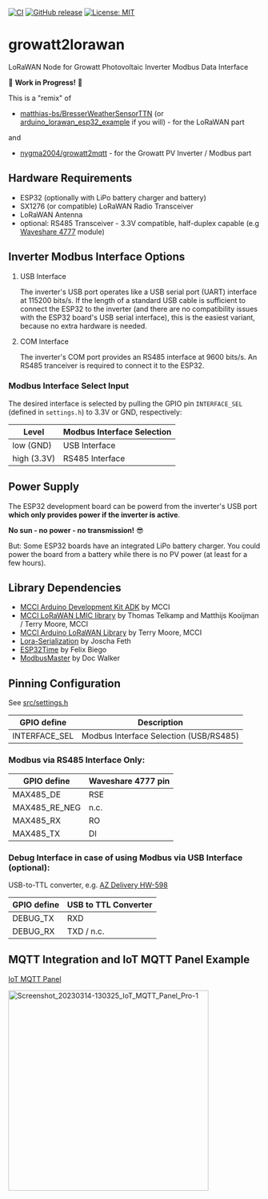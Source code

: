 [![CI](https://github.com/matthias-bs/growatt2lorawan/actions/workflows/CI.yml/badge.svg)](https://github.com/matthias-bs/growatt2lorawan/actions/workflows/CI.yml)
[![GitHub release](https://img.shields.io/github/release/matthias-bs/growatt2lorawan?maxAge=3600)](https://github.com/matthias-bs/growatt2lorawan/releases)
[![License: MIT](https://img.shields.io/badge/license-MIT-green)](https://github.com/matthias-bs/growatt2lorawan/blob/main/LICENSE)

# growatt2lorawan
LoRaWAN Node for Growatt Photovoltaic Inverter Modbus Data Interface

:construction_worker: **Work in Progress!** :construction_worker: 

This is a "remix" of 
* [matthias-bs/BresserWeatherSensorTTN](https://github.com/matthias-bs/BresserWeatherSensorTTN) (or [arduino_lorawan_esp32_example](https://github.com/mcci-catena/arduino-lorawan/tree/master/examples/arduino_lorawan_esp32_example) if you will) - for the LoRaWAN part

and

* [nygma2004/growatt2mqtt](https://github.com/nygma2004/growatt2mqtt) - for the Growatt PV Inverter / Modbus part

## Hardware Requirements
* ESP32 (optionally with LiPo battery charger and battery)
* SX1276 (or compatible) LoRaWAN Radio Transceiver
* LoRaWAN Antenna
* optional: RS485 Transceiver - 3.3V compatible, half-duplex capable (e.g [Waveshare 4777](https://www.waveshare.com/wiki/RS485_Board_(3.3V)) module)

## Inverter Modbus Interface Options

1. USB Interface

    The inverter's USB port operates like a USB serial port (UART) interface at 115200 bits/s. If the length of a standard USB cable is sufficient to connect the ESP32 to the inverter (and there are no compatibility issues with the ESP32 board's USB serial interface), this is the easiest variant, because no extra hardware is needed.

2. COM Interface

    The inverter's COM port provides an RS485 interface at 9600 bits/s. An RS485 tranceiver is required to connect it to the ESP32.

### Modbus Interface Select Input

The desired interface is selected by pulling the GPIO pin `INTERFACE_SEL` (defined in `settings.h`) to 3.3V or GND, respectively:

| Level | Modbus Interface Selection |
| ----- | ---------------------------- |
| low (GND) | USB Interface |
| high (3.3V) | RS485 Interface |

## Power Supply

The ESP32 development board can be powerd from the inverter's USB port **which only provides power if the inverter is active**.

**No sun - no power - no transmission!** :sunglasses:

But: Some ESP32 boards have an integrated LiPo battery charger. You could power the board from a battery while there is no PV power (at least for a few hours). 

## Library Dependencies

* [MCCI Arduino Development Kit ADK](https://github.com/mcci-catena/Catena-mcciadk) by MCCI
* [MCCI LoRaWAN LMIC library](https://github.com/mcci-catena/arduino-lmic) by Thomas Telkamp and Matthijs Kooijman / Terry Moore, MCCI
* [MCCI Arduino LoRaWAN Library](https://github.com/mcci-catena/arduino-lorawan) by Terry Moore, MCCI
* [Lora-Serialization](https://github.com/thesolarnomad/lora-serialization) by Joscha Feth
* [ESP32Time](https://github.com/fbiego/ESP32Time) by Felix Biego
* [ModbusMaster](https://github.com/4-20ma/ModbusMaster) by Doc Walker

## Pinning Configuration

See [src/settings.h](https://github.com/matthias-bs/growatt2lorawan/blob/main/src/settings.h)

| GPIO define | Description |
| ----------- | ----------- |
| INTERFACE_SEL | Modbus Interface Selection (USB/RS485) |

### Modbus via RS485 Interface Only:
| GPIO define   | Waveshare 4777 pin  |
| ------------- | ------------------- |
| MAX485_DE     | RSE                 |
| MAX485_RE_NEG | n.c.                |
| MAX485_RX     | RO                  |
| MAX485_TX     | DI                  |

### Debug Interface in case of using Modbus via USB Interface (optional):

USB-to-TTL converter, e.g. [AZ Delivery HW-598](https://www.az-delivery.de/en/products/hw-598-usb-auf-seriell-adapter-mit-cp2102-chip-und-kabel)

| GPIO define | USB to TTL Converter |
| ----------- | -------------------- | 
| DEBUG_TX    | RXD                  |
| DEBUG_RX    | TXD / n.c.           |

## MQTT Integration and IoT MQTT Panel Example

[IoT MQTT Panel](https://snrlab.in/iot/iot-mqtt-panel-user-guide)

<img src="https://user-images.githubusercontent.com/83612361/225129950-c323e0c7-a58b-4a3f-ba30-e0fd9adc1594.jpg" alt="Screenshot_20230314-130325_IoT_MQTT_Panel_Pro-1" width="400">
